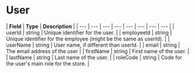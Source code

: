 # User

| **Field** | **Type** | **Description** |
| --- | --- | --- | --- | --- | --- | --- | --- |
| userId | string | Unique identifier for the user. |
| employeeId | string | Unique identifier for the employee \(might be the same as userId\). |
| userName | string | User name, if different than userId. |
| email | string | The email address of the user |
| firstName | string | First name of the user. |
| lastName | string | Last name of the user. |
| roleCode | string | Code for the user's main role for the store. |

